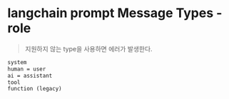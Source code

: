 # langchain prompt Message Types - role

> 지원하지 않는 type을 사용하면 에러가 발생한다.

```txt
system
human = user
ai = assistant
tool
function (legacy)
```
